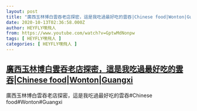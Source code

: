 ```yaml
---
layout: post
title: "廣西玉林博白雲吞老店探密，這是我吃過最好吃的雲吞|Chinese food|Wonton|Guangxi"
date: 2020-10-13T02:36:58.000Z
author: HEYFLY嘿飛人
from: https://www.youtube.com/watch?v=GptwMdNonpw
tags: [ HEYFLY嘿飛人 ]
categories: [ HEYFLY嘿飛人 ]
---
```

<!--1602556618000-->
[廣西玉林博白雲吞老店探密，這是我吃過最好吃的雲吞|Chinese food|Wonton|Guangxi](https://www.youtube.com/watch?v=GptwMdNonpw)
------

<div>
廣西玉林博白雲吞老店探密，這是我吃過最好吃的雲吞#Chinese food#Wonton#Guangxi
</div>
